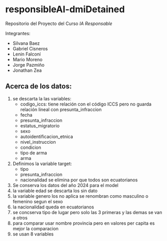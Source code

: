# responsibleAI-dmiDetained

Repositorio del Proyecto del Curso *IA Responsable*

Integrantes:

- Silvana Baez
- Gabriel Cisneros
- Lenin Falconí
- Mario Moreno
- Jorge Pazmiño
- Jonathan Zea

## Acerca de los datos:



1. se descarta la las variables:
    - codigo_iccs: tiene relación con el código ICCS pero no guarda relación lineal con presunta_infraccion
    - fecha
    - presunta_infraccion
    - estatus_migratorio
    - sexo
    - autoidentificacion_etnica
    - nivel_instruccion
    - condicion
    - tipo de arma
    - arma
2. Definimos la variable target:
    - tipo
    - presunta_infraccion
    - nacionalidad se elimina por que todos son ecuatorianos
3. Se conserva los datos del año 2024 para el model
4. la variable edad se descarta los sin dato
5. la variable genero los no aplica se renombran como masculino o femenino segun el sexo
6. la nacionalidad queda en ecuatorianos
7. se concserva tipo de lugar pero solo las 3 primeras y las demas se van a otros
8. para comparar usar nombre provincia pero en valores per capita es mejor la comparacion
9. se usan 8 variables

